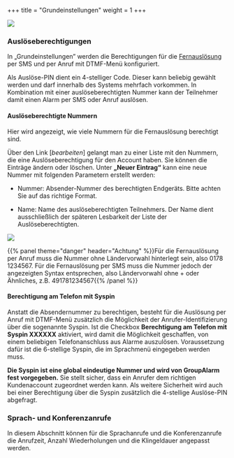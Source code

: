 +++
title = "Grundeinstellungen"
weight = 1
+++


![](/img/admin_grundeinstellungen.png?classes=shadow)
	
### Auslöseberechtigungen

In „Grundeinstellungen” werden die Berechtigungen für die [Fernauslösung](/alarmieren/fernausloese/) per SMS und per Anruf mit DTMF-Menü konfiguriert. 


Als Auslöse-PIN dient ein 4-stelliger Code. Dieser kann beliebig gewählt
werden und darf innerhalb des Systems mehrfach vorkommen. In Kombination
mit einer auslöseberechtigten Nummer kann der Teilnehmer damit einen
Alarm per SMS oder Anruf auslösen.


#### Auslöseberechtigte Nummern

Hier wird angezeigt, wie viele Nummern für die Fernauslösung berechtigt sind. 

Über den Link \[*bearbeiten*\] gelangt man zu einer Liste mit den
Nummern, die eine Auslöseberechtigung für den Account haben. Sie können die Einträge ändern oder löschen. Unter
**„Neuer Eintrag“** kann eine neue Nummer mit folgenden Parametern erstellt werden:

 -  Nummer: Absender-Nummer des berechtigten Endgeräts. Bitte achten Sie auf das richtige Format.

 -  Name: Name des auslöseberechtigten Teilnehmers. Der Name dient
    ausschließlich der späteren Lesbarkeit der Liste
    der Auslöseberechtigten.

![](/img/admin_grundeinstellungen_ausloeseberechtigte.png?classes=shadow)

{{% panel theme="danger" header="Achtung" %}}Für die Fernauslösung per Anruf muss die Nummer ohne Ländervorwahl hinterlegt sein, also 0178 1234567.
Für die Fernauslösung per SMS muss die Nummer jedoch der angezeigten Syntax entsprechen, also Ländervorwahl ohne + oder Ähnliches, z.B. 491781234567{{% /panel %}}



#### Berechtigung am Telefon mit Syspin
	
Anstatt die Absendernummer zu berechtigen, besteht für die Auslösung per
Anruf mit DTMF-Menü zusätzlich die Möglichkeit der
Anrufer-Identifizierung über die sogenannte Syspin. Ist die Checkbox
**Berechtigung am Telefon mit Syspin XXXXXX** aktiviert, wird damit die
Möglichkeit geschaffen, von einem beliebigen Telefonanschluss aus Alarme
auszulösen. Voraussetzung dafür ist die 6-stellige Syspin,
die im Sprachmenü eingegeben werden muss.

**Die Syspin ist eine global eindeutige Nummer und wird von GroupAlarm fest vorgegeben.** Sie stellt sicher, dass ein Anrufer dem
richtigen Kundenaccount zugeordnet werden kann. Als weitere Sicherheit
wird auch bei einer Berechtigung über die Syspin zusätzlich die
4-stellige Auslöse-PIN abgefragt.



	
###	Sprach- und Konferenzanrufe

In diesem Abschnitt können für die Sprachanrufe und die Konferenzanrufe die Anrufzeit,
Anzahl Wiederholungen und die Klingeldauer angepasst werden.




